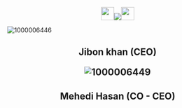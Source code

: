 <p align="center"> <img src="https://media.giphy.com/media/iY8CRBdQXODJSCERIr/giphy.gif" width="30px"><img src="https://img.shields.io/badge/Cyber-protection---yellowgreen" /><img src="https://media.giphy.com/media/iY8CRBdQXODJSCERIr/giphy.gif" width="30px"> </p>


![1000006446](https://github.com/cp-info/Cp-info.github.io/assets/158504182/7f469482-7f44-4e9c-bdf4-cf85b1c99009)

<h2 align="center">Jibon khan (CEO)

  
![1000006449](https://github.com/cp-info/Cp-info.github.io/assets/158504182/2475cb7c-0783-4418-9c8d-a925061300ca)

<h2 align="center"> Mehedi Hasan (CO - CEO)

